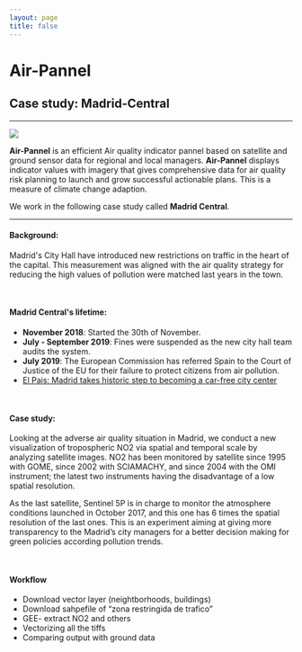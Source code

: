 ```yaml
---
layout: page
title: false
---
```

# Air-Pannel
## Case study: Madrid-Central
----

![](https://56eo.github.io/assets/images/Madrid_Central.gif)


**Air-Pannel** is an efficient Air quality indicator pannel based on satellite and ground sensor data for regional and local managers. **Air-Pannel** displays indicator values with imagery that gives comprehensive data for air quality risk planning to launch and grow successful actionable plans. This is a measure of climate change adaption.

We work in the following case study called **Madrid Central**.

-------

#### Background:

Madrid's City Hall have introduced new restrictions on traffic in the heart of the capital. This measurement was aligned with the air quality strategy for reducing the high values of pollution were matched last years in the town.

<br/>

#### Madrid Central's lifetime:
* **November 2018**: Started the 30th of November.
* **July - September 2019**: Fines were suspended as the new city hall team audits the system.
* **July 2019**: The European Commission has referred Spain to the Court of Justice of the EU for their failure to protect citizens from air pollution.
* [El Pais: Madrid takes historic step to becoming a car-free city center](https://elpais.com/elpais/2018/11/30/inenglish/1543565577_207058.amp.html)

<br/>

#### Case study:
Looking at the adverse air quality situation in Madrid, we conduct a new visualization of tropospheric NO2 via spatial and temporal scale by analyzing satellite images.
NO2 has been monitored by satellite since 1995 with GOME, since 2002 with SCIAMACHY, and since 2004 with the OMI instrument; the latest two instruments having the disadvantage of a low spatial resolution.

As the last satellite, Sentinel 5P is in charge to monitor the atmosphere conditions launched in October 2017, and this one has 6 times the spatial resolution of  the last ones.
This is an experiment aiming at giving more transparency to the Madrid’s city managers for a better decision making for green policies according pollution trends.

<br/>

#### Workflow
* Download vector layer (neightborhoods, buildings)
* Download sahpefile of “zona restringida de trafico”
* GEE- extract NO2 and others
* Vectorizing all the tiffs
* Comparing output with ground data
